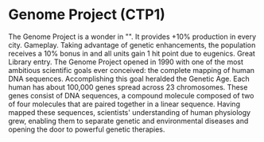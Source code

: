 # Genome Project (CTP1)

The Genome Project is a wonder in "". It provides +10% production in every city.
Gameplay.
Taking advantage of genetic enhancements, the population receives a 10% bonus in and all units gain 1 hit point due to eugenics.
Great Library entry.
The Genome Project opened in 1990 with one of the most ambitious scientific goals ever conceived: the complete mapping of human DNA sequences. Accomplishing this goal heralded the Genetic Age. Each human has about 100,000 genes spread across 23 chromosomes. These genes consist of DNA sequences, a compound molecule composed of two of four molecules that are paired together in a linear sequence. Having mapped these sequences, scientists' understanding of human physiology grew, enabling them to separate genetic and environmental diseases and opening the door to powerful genetic therapies.